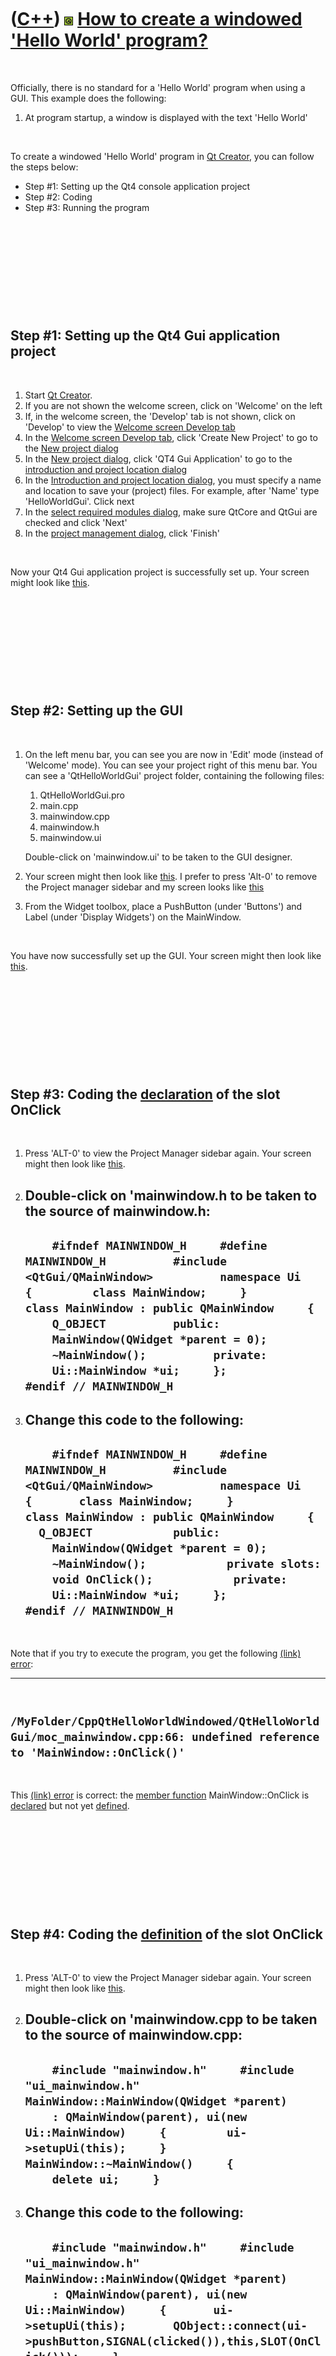 



 

 

 

 

 

([C++](Cpp.md)) ![Qt](PicQt.png) [How to create a windowed 'Hello World' program?](CppQtHelloWorldWindowed.md)
================================================================================================================

 

Officially, there is no standard for a 'Hello World' program when using
a GUI. This example does the following:

1.  At program startup, a window is displayed with the text 'Hello
    World'

 

To create a windowed 'Hello World' program in [Qt
Creator](CppQtCreator.md), you can follow the steps below:

-   Step \#1: Setting up the Qt4 console application project
-   Step \#2: Coding
-   Step \#3: Running the program

 

 

 

 

 

Step \#1: Setting up the Qt4 Gui application project
----------------------------------------------------

 

1.  Start [Qt Creator](CppQtCreator.md).
2.  If you are not shown the welcome screen, click on 'Welcome' on the
    left
3.  If, in the welcome screen, the 'Develop' tab is not shown, click on
    'Develop' to view the [Welcome screen Develop
    tab](CppQtCreatorWelcomeDevelop_2_1_0.png)
4.  In the [Welcome screen Develop
    tab](CppQtCreatorWelcomeDevelop_2_1_0.png), click 'Create New
    Project' to go to the [New project
    dialog](CppQtCreatorNewProject_2_5_2.png)
5.  In the [New project dialog](CppQtCreatorNewProject_2_5_2.png), click
    'QT4 Gui Application' to go to the [introduction and project
    location dialog](CppQtIntroduction.png)
6.  In the [Introduction and project location
    dialog](CppQtIntroduction.png), you must specify a name and location
    to save your (project) files. For example, after 'Name'
    type 'HelloWorldGui'. Click next
7.  In the [select required modules
    dialog](CppQtCreatorSelectRequiredModules.png), make sure QtCore and
    QtGui are checked and click 'Next'
8.  In the [project management dialog](CppQtProjectManagement.png),
    click 'Finish'

 

Now your Qt4 Gui application project is successfully set up. Your screen
might look like [this](CppQtHelloWorldWindowedGui1.png).

 

 

 

 

 

Step \#2: Setting up the GUI
----------------------------

 

1.  On the left menu bar, you can see you are now in 'Edit' mode
    (instead of 'Welcome' mode). You can see your project right of this
    menu bar. You can see a 'QtHelloWorldGui' project folder, containing
    the following files:
    1.  QtHelloWorldGui.pro
    2.  main.cpp
    3.  mainwindow.cpp
    4.  mainwindow.h
    5.  mainwindow.ui

    Double-click on 'mainwindow.ui' to be taken to the GUI designer.
2.  Your screen might then look like
    [this](CppQtHelloWorldWindowedGui2.png). I prefer to press 'Alt-0'
    to remove the Project manager sidebar and my screen looks like
    [this](CppQtHelloWorldWindowedGui3.png)
3.  From the Widget toolbox, place a PushButton (under 'Buttons') and
    Label (under 'Display Widgets') on the MainWindow.

 

You have now successfully set up the GUI. Your screen might then look
like [this](CppQtHelloWorldWindowedGui4.png).

 

 

 

 

 

Step \#3: Coding the [declaration](CppDeclaration.md) of the slot OnClick
--------------------------------------------------------------------------

 

1.  Press 'ALT-0' to view the Project Manager sidebar again. Your screen
    might then look like [this](CppQtHelloWorldWindowedGui5.png).
2.  Double-click on 'mainwindow.h to be taken to the source of
    mainwindow.h:
      ---------------------------------------------------------------------------------------------------------------------------------------------------------------------------------------------------------------------------------------------------------------------------------------------------------------------------------------------------------------------------------------------------------
      `     #ifndef MAINWINDOW_H     #define MAINWINDOW_H          #include <QtGui/QMainWindow>          namespace Ui     {         class MainWindow;     }          class MainWindow : public QMainWindow     {         Q_OBJECT          public:         MainWindow(QWidget *parent = 0);         ~MainWindow();          private:         Ui::MainWindow *ui;     };          #endif // MAINWINDOW_H     `
      ---------------------------------------------------------------------------------------------------------------------------------------------------------------------------------------------------------------------------------------------------------------------------------------------------------------------------------------------------------------------------------------------------------

3.  Change this code to the following:
      -----------------------------------------------------------------------------------------------------------------------------------------------------------------------------------------------------------------------------------------------------------------------------------------------------------------------------------------------------------------------------------------------------------------------------------------------------------
      `     #ifndef MAINWINDOW_H     #define MAINWINDOW_H          #include <QtGui/QMainWindow>          namespace Ui     {       class MainWindow;     }          class MainWindow : public QMainWindow     {       Q_OBJECT            public:         MainWindow(QWidget *parent = 0);         ~MainWindow();            private slots:         void OnClick();            private:         Ui::MainWindow *ui;     };          #endif // MAINWINDOW_H     `
      -----------------------------------------------------------------------------------------------------------------------------------------------------------------------------------------------------------------------------------------------------------------------------------------------------------------------------------------------------------------------------------------------------------------------------------------------------------

 

Note that if you try to execute the program, you get the following
[(link) error](CppLinkError.md):

  ----------------------------------------------------------------------------------------------------------------------------
  ` /MyFolder/CppQtHelloWorldWindowed/QtHelloWorldGui/moc_mainwindow.cpp:66: undefined reference to 'MainWindow::OnClick()'`
  ----------------------------------------------------------------------------------------------------------------------------

 

This [(link) error](CppLinkError.md) is correct: the [member
function](CppMemberFunction.md) MainWindow::OnClick is
[declared](CppDeclaration.md) but not yet [defined](CppDefinition.md).

 

 

 

 

 

Step \#4: Coding the [definition](CppDefinition.md) of the slot OnClick
------------------------------------------------------------------------

 

1.  Press 'ALT-0' to view the Project Manager sidebar again. Your screen
    might then look like [this](CppQtHelloWorldWindowedGui6.png).
2.  Double-click on 'mainwindow.cpp to be taken to the source of
    mainwindow.cpp:
      ------------------------------------------------------------------------------------------------------------------------------------------------------------------------------------------------------------------------------------------------------------------------------------
      `     #include "mainwindow.h"     #include "ui_mainwindow.h"          MainWindow::MainWindow(QWidget *parent)         : QMainWindow(parent), ui(new Ui::MainWindow)     {         ui->setupUi(this);     }          MainWindow::~MainWindow()     {         delete ui;     }     `
      ------------------------------------------------------------------------------------------------------------------------------------------------------------------------------------------------------------------------------------------------------------------------------------

3.  Change this code to the following:
      --------------------------------------------------------------------------------------------------------------------------------------------------------------------------------------------------------------------------------------------------------------------------------------------------------------------------------------------------------------------------------------------------------------------------------------------------------
      `     #include "mainwindow.h"     #include "ui_mainwindow.h"          MainWindow::MainWindow(QWidget *parent)         : QMainWindow(parent), ui(new Ui::MainWindow)     {       ui->setupUi(this);       QObject::connect(ui->pushButton,SIGNAL(clicked()),this,SLOT(OnClick()));     }          MainWindow::~MainWindow()     {       delete ui;     }          void MainWindow::OnClick()     {       ui->label->setText("Hello world");     }     `
      --------------------------------------------------------------------------------------------------------------------------------------------------------------------------------------------------------------------------------------------------------------------------------------------------------------------------------------------------------------------------------------------------------------------------------------------------------

 

 

 

 

 

Step \#5: Running the program
-----------------------------

 

1.  Press CTRL-R to start the program
2.  Your screen might then look like
    [this](CppQtHelloWorldWindowedGui7.png)
3.  Click the pushbutton
4.  Your screen might then look like
    [this](CppQtHelloWorldWindowedGui8.png)

 

Note that the full text 'Hello world' is not shown, but only 'Hello
wor'. To fix this, go to 'mainwindow.up', click the textlabel and set
its 'Width' to 200. Then your screen might then look like
[this](CppQtHelloWorldWindowedGui9.png).

 

 

 

 

 





 



